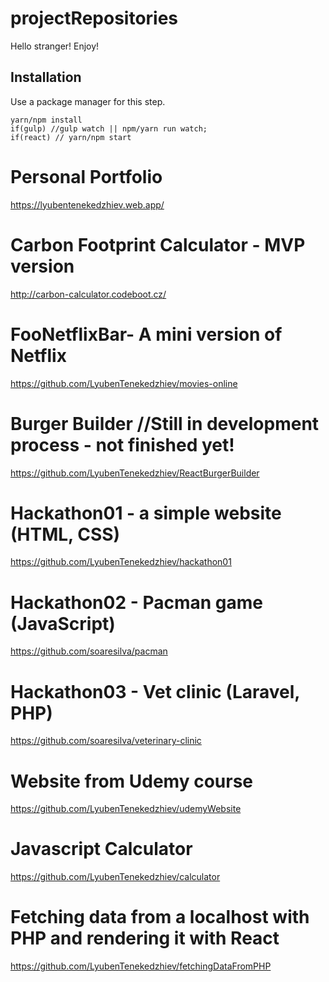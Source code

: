 # projectRepositories
Hello stranger! Enjoy!

## Installation
Use a package manager for this step.
```react
yarn/npm install 
if(gulp) //gulp watch || npm/yarn run watch; 
if(react) // yarn/npm start
```




# Personal Portfolio
https://lyubentenekedzhiev.web.app/

# Carbon Footprint Calculator - MVP version
http://carbon-calculator.codeboot.cz/

# FooNetflixBar- A mini version of Netflix
https://github.com/LyubenTenekedzhiev/movies-online

# Burger Builder //Still in development process - not finished yet!
https://github.com/LyubenTenekedzhiev/ReactBurgerBuilder

# Hackathon01 - a simple website (HTML, CSS)
https://github.com/LyubenTenekedzhiev/hackathon01

# Hackathon02 - Pacman game (JavaScript)
https://github.com/soaresilva/pacman

# Hackathon03 - Vet clinic (Laravel, PHP)
https://github.com/soaresilva/veterinary-clinic

# Website from Udemy course
https://github.com/LyubenTenekedzhiev/udemyWebsite

# Javascript Calculator
https://github.com/LyubenTenekedzhiev/calculator

# Fetching data from a localhost with PHP and rendering it with React
https://github.com/LyubenTenekedzhiev/fetchingDataFromPHP
